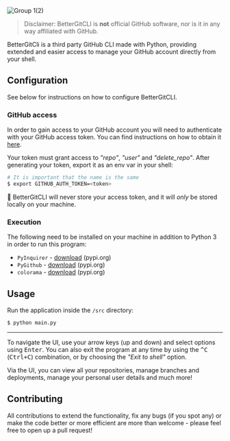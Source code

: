 ![Group 1(2)](https://user-images.githubusercontent.com/43642399/108777456-bab79800-755b-11eb-8325-7904e0face0f.png)

> Disclaimer: BetterGitCLI is **not** official GitHub software, nor is it in any way affiliated with GitHub.

BetterGitCli is a third party GitHub CLI made with Python, providing extended and easier access to manage your 
GitHub account directly from your shell.

## Configuration

See below for instructions on how to configure BetterGitCLI.

### GitHub access

In order to gain access to your GitHub account you will need to authenticate with your GitHub access token. You can find instructions
on how to obtain it [here](https://docs.github.com/en/github/authenticating-to-github/creating-a-personal-access-token). 

Your token must grant access to _"repo"_, _"user"_ and _"delete_repo"_. After generating
your token, export it as an env var in your shell:

```bash
# It is important that the name is the same
$ export GITHUB_AUTH_TOKEN=<token>
```

:rotating_light: BetterGitCLI will never store your access token, and it will _only_ be stored locally on your machine.

### Execution

The following need to be installed on your machine in addition to Python 3 in order to run this program:

- `PyInquirer` - [download](https://pypi.org/project/PyInquirer/) (pypi.org)
- `PyGithub` - [download](https://pypi.org/project/PyGithub/) (pypi.org)
- `colorama` - [download](https://pypi.org/project/colorama/) (pypi.org)


## Usage

Run the application inside the `/src` directory:

```bash
$ python main.py
```

---

To navigate the UI, use your arrow keys (up and down) and select options
using <kbd>Enter</kbd>. You can also exit the program at any time by using the <kbd>^C</kbd> (<kbd>Ctrl+C</kbd>) combination, 
or by choosing the _"Exit to shell"_ option.

Via the UI, you can view all your repositories, manage branches and deployments, manage your
personal user details and much more!


## Contributing

All contributions to extend the functionality, fix any bugs (if you spot any) or make the code better or more efficient
are more than welcome - please feel free to open up a pull request!
